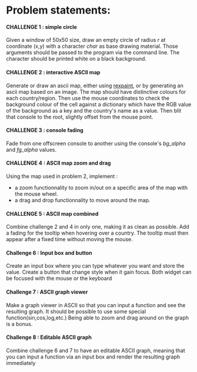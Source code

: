 Problem statements:
===================

#### CHALLENGE 1 : simple circle

Given a window of 50x50 size, draw an empty circle of radius *r* at coordinate (x,y) with a character *char* as base drawing material. Those arguments should be passed to the program via the command line. The character should be printed white on a black background.

#### CHALLENGE 2 : interactive ASCII map

Generate or draw an ascii map, either using [rexpaint](https://www.gridsagegames.com/rexpaint/), or by generating an ascii map based on an image. The map should have distinctive colours for each country/region. Then use the mouse coordinates to check the background colour of the cell against a dictionary which have the RGB value of the background as a key and the country's name as a value. Then blit that console to the root, slightly offset from the mouse point.

#### CHALLENGE 3 : console fading

Fade from one offscreen console to another  using the console's *bg_alpha* and *fg_alpha* values.

#### CHALLENGE 4 : ASCII map zoom and drag

Using the map used in problem 2, implement :
 * a zoom functionnality to zoom in/out on a specific area of the map with the mouse wheel.
 * a drag and drop functionnality to move around the map.

#### CHALLENGE 5 : ASCII map combined

Combine challenge 2 and 4 in only one, making it as clean as possible.
Add a fading for the tooltip when hovering over a country. The tooltip must then appear after a fixed time without moving the mouse.

#### Challenge 6 : Input box and button

Create an input box where you can type whatever you want and store the value.
Create a button that change style when it gain focus.
Both widget can be focused with the mouse or the keyboard

#### Challenge 7 : ASCII graph viewer

Make a graph viewer in ASCII so that you can input a function and see the resulting graph. It should be possible to use some special function(sin,cos,log,etc.)
Being able to zoom and drag around on the graph is a bonus.

#### Challenge 8 : Editable ASCII graph

Combine challenge 6 and 7 to have an editable ASCII graph, meaning that you can input a function via an input box and render the resulting graph immediately

